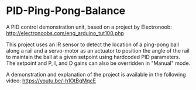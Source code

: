 # PID-Ping-Pong-Balance
A PID control demonstration unit, based on a project by Electronoob: http://electronoobs.com/eng_arduino_tut100.php

This project uses an IR sensor to detect the location of a ping-pong ball along a rail and a servo-motor as an actuator to position the angle of the rail to maintain the ball at a given setpoint using hardcoded PID parameters.  The setpoint and P, I, and D gains can also be overridden in "Manual" mode.

A demonstration and explanation of the project is available in the following video:
https://youtu.be/-h1OtBgMqcE
